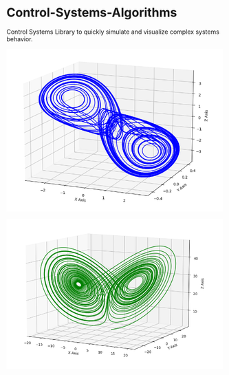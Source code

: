 # Control-Systems-Algorithms

Control Systems Library to quickly simulate and visualize complex systems behavior.

![alt text](./images/chua_circuit.png)

![alt text](./images/lorenz_chaotic.png)
